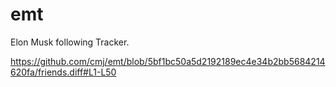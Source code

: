 # emt
Elon Musk following Tracker.

https://github.com/cmj/emt/blob/5bf1bc50a5d2192189ec4e34b2bb5684214620fa/friends.diff#L1-L50
